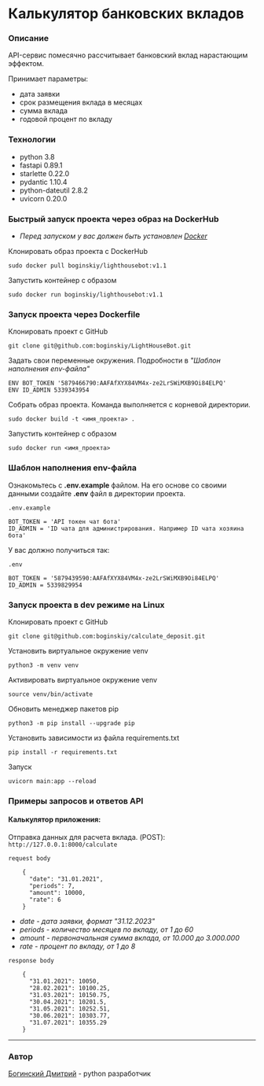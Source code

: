 # Калькулятор банковских вкладов

### **Описание**
API-сервис помесячно рассчитывает банковский вклад нарастающим эффектом.

Принимает параметры:
* дата заявки
* срок размещения вклада в месяцах
* сумма вклада
* годовой процент по вкладу

### **Технологии**
* python 3.8
* fastapi 0.89.1
* starlette 0.22.0
* pydantic 1.10.4
* python-dateutil 2.8.2
* uvicorn 0.20.0

### **Быстрый запуск проекта через образ на DockerHub**
* _Перед запуском у вас должен быть установлен [Docker](https://docs.docker.com/engine/install/ubuntu/)_

Клонировать образ проекта с DockerHub
```
sudo docker pull boginskiy/lighthousebot:v1.1
```

Запустить контейнер с образом
```
sudo docker run boginskiy/lighthousebot:v1.1
```

### **Запуск проекта через Dockerfile**
Клонировать проект c GitHub
```
git clone git@github.com:boginskiy/LightHouseBot.git
```

Задать свои переменные окружения. Подробности в _"Шаблон наполнения env-файла"_
```
ENV BOT_TOKEN '5879466790:AAFAfXYX84VM4x-ze2LrSWiMXB9Oi84ELPQ'
ENV ID_ADMIN 5339343954
```

Собрать образ проекта. Команда выполняется с корневой директории.
```
sudo docker build -t <имя_проекта> .
```

Запустить контейнер с образом
```
sudo docker run <имя_проекта>
```

### **Шаблон наполнения env-файла**
Ознакомьтесь с **.env.example** файлом. На его основе со своими данными создайте **.env** файл в директории проекта.

```
.env.example

BOT_TOKEN = 'API токен чат бота'
ID_ADMIN = 'ID чата для администрирования. Например ID чата хозяина бота'
```

У вас должно получиться так:
```
.env

BOT_TOKEN = '5879439590:AAFAfXYX84VM4x-ze2LrSWiMXB9Oi84ELPQ'
ID_ADMIN = 5339829954
```

### **Запуск проекта в dev режиме на Linux**
Клонировать проект c GitHub
```
git clone git@github.com:boginskiy/calculate_deposit.git
```
Установить виртуальное окружение venv
```
python3 -m venv venv
```
Активировать виртуальное окружение venv
```
source venv/bin/activate
```
Обновить менеджер пакетов pip
```
python3 -m pip install --upgrade pip
```
Установить зависимости из файла requirements.txt
```
pip install -r requirements.txt
``` 
Запуск
```
uvicorn main:app --reload
```

### **Примеры запросов и ответов API**
#### **Калькулятор приложения:**
Отправка данных для расчета вклада. (POST): `http://127.0.0.1:8000/calculate`

```
request body

    {
      "date": "31.01.2021",
      "periods": 7,
      "amount": 10000,
      "rate": 6
    }
```

* _date - дата заявки, формат "31.12.2023"_
* _periods - количество месяцев по вкладу, от 1 до 60_
* _amount - первоначальная сумма вклада, от 10.000 до 3.000.000_
* _rate - процент по вкладу, от 1 до 8_

```
response body

    {
      "31.01.2021": 10050,
      "28.02.2021": 10100.25,
      "31.03.2021": 10150.75,
      "30.04.2021": 10201.5,
      "31.05.2021": 10252.51,
      "30.06.2021": 10303.77,
      "31.07.2021": 10355.29
    }
```
---

### **Автор**
[Богинский Дмитрий](https://github.com/boginskiy) - python разработчик